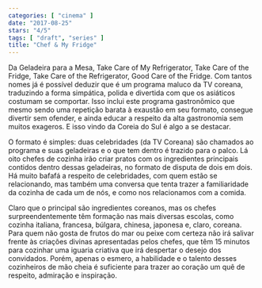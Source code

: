 ```yaml
---
categories: [ "cinema" ]
date: "2017-08-25"
stars: "4/5"
tags: [ "draft", "series" ]
title: "Chef & My Fridge"
---
```

Da Geladeira para a Mesa, Take Care of My Refrigerator, Take Care of the
Fridge, Take Care of the Refrigerator, Good Care of the Fridge. Com tantos
nomes já é possível deduzir que é um programa maluco da TV coreana,
traduzindo a forma simpática, polida e divertida com que os asiáticos
costumam se comportar. Isso inclui este programa gastronômico que
mesmo sendo uma repetição barata à exaustão em seu formato, consegue
divertir sem ofender, e ainda educar a respeito da alta gastronomia sem
muitos exageros. E isso vindo da Coreia do Sul é algo a se destacar.

O formato é simples: duas celebridades (da TV Coreana) são chamados ao
programa e suas geladeiras e o que tem dentro é trazido para o palco. Lá
oito chefes de cozinha irão criar pratos com os ingredientes principais
contidos dentro dessas geladeiras, no formato de disputa de dois em
dois. Há muito bafafá a respeito de celebridades, com quem estão se
relacionando, mas também uma conversa que tenta trazer a familiaridade
da cozinha de cada um de nós, e como nos relacionamos com a comida.

Claro que o principal são ingredientes coreanos, mas os chefes
surpreendentemente têm formação nas mais diversas escolas, como cozinha
italiana, francesa, búlgara, chinesa, japonesa e, claro, coreana. Para
quem não gosta de frutos do mar ou peixe com certeza não irá salivar
frente às criações divinas apresentadas pelos chefes, que têm 15
minutos para cozinhar uma iguaria criativa que irá despertar o desejo
dos convidados. Porém, apenas o esmero, a habilidade e o talento desses
cozinheiros de mão cheia é suficiente para trazer ao coração um quê
de respeito, admiração e inspiração.
